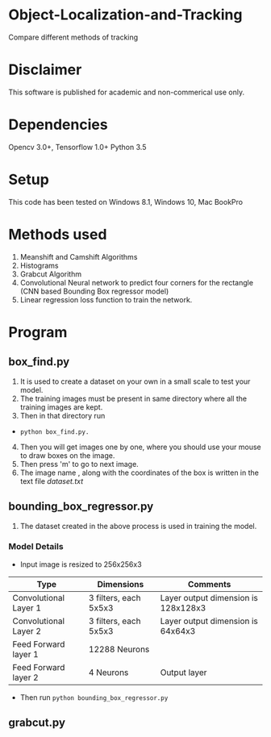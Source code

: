# Object-Localization-and-Tracking
Compare different methods of tracking

# Disclaimer
This software is published for academic and non-commerical use only.

# Dependencies
Opencv 3.0+,
Tensorflow 1.0+
Python 3.5

# Setup
This code has been tested on Windows 8.1, Windows 10, Mac BookPro

# Methods used
1) Meanshift and Camshift Algorithms
2) Histograms
3) Grabcut Algorithm
4) Convolutional Neural network to predict four corners for the rectangle (CNN based Bounding Box regressor model)
5) Linear regression loss function to train the network.
# Program
## box_find.py 
1) It is used to create a dataset on your own in a small scale to test your model. 
2) The training images must be present in same directory where all the training images are kept. 
3) Then in that directory run
  * `python box_find.py.`
4) Then you will get images one by one, where you should use your mouse to draw boxes on the image. 
5) Then press 'm' to go to next image.
6) The image name , along with the coordinates of the box is written in the text file *dataset.txt*

## bounding_box_regressor.py
1) The dataset created in the above process is used in training the model.
### Model Details
 * Input image is resized to 256x256x3 

Type | Dimensions | Comments
--- | --- | ---
Convolutional Layer 1 | 3 filters, each 5x5x3 | Layer output dimension is 128x128x3
Convolutional Layer 2 | 3 filters, each 5x5x3 | Layer output dimension is 64x64x3
Feed Forward layer 1  | 12288 Neurons | 
Feed Forward layer 2  | 4 Neurons | Output layer
 * Then run `python bounding_box_regressor.py`
## grabcut.py
